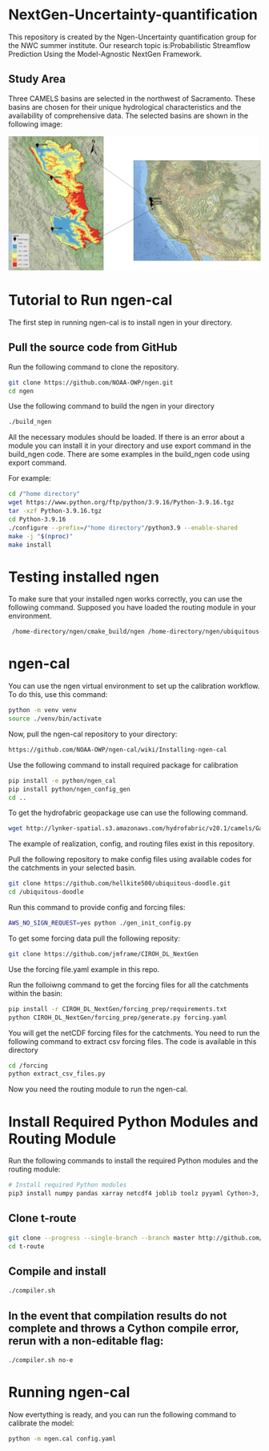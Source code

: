 # NextGen-Uncertainty-quantification
This repository is created by the Ngen-Uncertainty quantification group for the NWC summer institute. Our research topic is:Probabilistic Streamflow Prediction Using the Model-Agnostic NextGen Framework.

## Study Area

Three CAMELS basins are selected in the northwest of Sacramento. These basins are chosen for their unique hydrological characteristics and the availability of comprehensive data. The selected basins are shown in the following image:

![Basins DEM](https://github.com/NWC-CUAHSI-Summer-Institute/NextGen-Uncertainty-quantification/raw/main/Basins_DEM.png)
# Tutorial to Run ngen-cal

The first step in running ngen-cal is to install ngen in your directory.

## Pull the source code from GitHub
Run the following command to clone the repository.

```sh
git clone https://github.com/NOAA-OWP/ngen.git
cd ngen
```
Use the following command to build the ngen in your directory
```sh
./build_ngen
```
All the necessary modules should be loaded.
If there is an error about a module you can install it in your directory and use export command in the build_ngen code.
There are some examples in the build_ngen code using export command. 

For example:

```sh
cd /"home directory"
wget https://www.python.org/ftp/python/3.9.16/Python-3.9.16.tgz
tar -xzf Python-3.9.16.tgz
cd Python-3.9.16
./configure --prefix=/"home directory"/python3.9 --enable-shared
make -j "$(nproc)"
make install
```
# Testing installed ngen
To make sure that your installed ngen works correctly, you can use the following command. Supposed you have loaded the routing module in your environment.

```sh
 /home-directory/ngen/cmake_build/ngen /home-directory/ngen/ubiquitous-doodle/Gage_11480390.gpkg "all" /home-directory/ngen/ubiquitous-doodle/Gage_11480390.gpkg "all" realization.json
```


# ngen-cal
You can use the ngen virtual environment to set up the calibration workflow.
To do this, use this command:

```sh
python -m venv venv
source ./venv/bin/activate
```
Now, pull the ngen-cal repository to your directory:

```sh
https://github.com/NOAA-OWP/ngen-cal/wiki/Installing-ngen-cal
```
Use the following command to install required package for calibration

```sh
pip install -e python/ngen_cal
pip install python/ngen_config_gen
cd ..
```
To get the hydrofabric geopackage use can use the following command. 

```sh
wget http://lynker-spatial.s3.amazonaws.com/hydrofabric/v20.1/camels/Gage_11480390.gpkg
```
The example of realization, config, and routing files exist in this repository.

Pull the following repository to make config files using available codes for the catchments in your selected basin.

```sh
git clone https://github.com/hellkite500/ubiquitous-doodle.git
cd /ubiquitous-doodle
```

Run this command to provide config and forcing files:

```sh
AWS_NO_SIGN_REQUEST=yes python ./gen_init_config.py
```

To get some forcing data pull the following reposity:
```sh
git clone https://github.com/jmframe/CIROH_DL_NextGen
```
Use the forcing file.yaml example in this repo.

Run the folloiwng command to get the forcing files for all the catchments within the basin:

```sh
pip install -r CIROH_DL_NextGen/forcing_prep/requirements.txt
python CIROH_DL_NextGen/forcing_prep/generate.py forcing.yaml
```
You will get the netCDF forcing files for the catchments. You need to run the following command to extract csv forcing files.
The code is available in this directory

```sh
cd /forcing
python extract_csv_files.py
```
Now you need the routing module to run the ngen-cal. 


# Install Required Python Modules and Routing Module

Run the following commands to install the required Python modules and the routing module:

```sh
# Install required Python modules
pip3 install numpy pandas xarray netcdf4 joblib toolz pyyaml Cython>3,!=3.0.4 geopandas pyarrow deprecated wheel
```
## Clone t-route
```sh
git clone --progress --single-branch --branch master http://github.com/NOAA-OWP/t-route.git
cd t-route
```
## Compile and install
```sh
./compiler.sh
```
## In the event that compilation results do not complete and throws a Cython compile error, rerun with a non-editable flag:
```sh
./compiler.sh no-e
```
# Running ngen-cal
Now evertything is ready, and you can run the following command to calibrate the model:

```sh
python -m ngen.cal config.yaml
```




